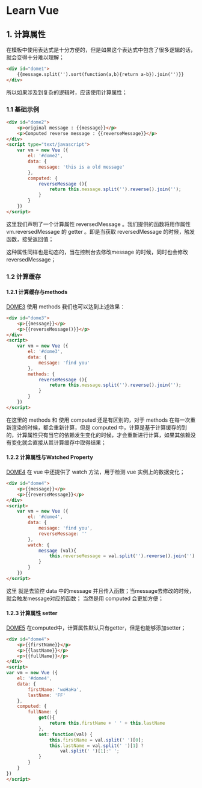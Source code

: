 # Learn Vue

## 1. 计算属性

在模板中使用表达式是十分方便的，但是如果这个表达式中包含了很多逻辑的话，就会变得十分难以理解；

```html
<div id="dome1">
    {{message.split('').sort(function(a,b){return a-b}).join('')}}
</div>
```

所以如果涉及到复杂的逻辑时，应该使用计算属性；

### 1.1 基础示例

```html
<div id="dome2">
    <p>original message : {{message}}</p>
    <p>Computed reverse message : {{reverseMessage}}</p>
</div>
<script type="text/javascript">
    var vm = new Vue ({
        el: '#dome2',
        data: {
            message: 'this is a old message'
        },
        computed: {
            reverseMessage (){
                return this.message.split('').reverse().join('');
            }
        }
    })
</script>
```

这里我们声明了一个计算属性 reversedMessage 。我们提供的函数将用作属性 vm.reversedMessage 的 getter 。即是当获取 reversedMessage 的时候，触发函数，接受返回值；

这种属性同样也是动态的，当在控制台去修改message 的时候，同时也会修改reversedMessage；

### 1.2 计算缓存

#### 1.2.1 计算缓存与methods

[DOME3](./html/dome3.html)
使用 methods 我们也可以达到上述效果：

```html
<div id="dome3">
    <p>{{message}}</p>
    <p>{{reverseMessage()}}</p>
</div>
<script>
    var vm = new Vue ({
        el: '#dome3',
        data: {
            message: 'find you'
        },
        methods: {
            reverseMessage (){
                return this.message.split('').reverse().join('');
            }
        }
    })
</script>
```

在这里的 methods 和 使用 computed 还是有区别的，对于 methods 在每一次重新渲染的时候，都会重新计算，但是 computed 中，计算是基于计算缓存的到的，计算属性只有当它的依赖发生变化的时候，才会重新进行计算，如果其依赖没有变化就会直接从其计算缓存中取得结果；

#### 1.2.2 计算属性与Watched Property

[DOME4](./html/dome4.html)
在 vue 中还提供了 watch 方法，用于检测 vue 实例上的数据变化；

```html
<div id="dome4">
    <p>{{message}}</p>
    <p>{{reverseMessage}}</p>
</div>
<script>
    var vm = new Vue ({
        el: '#dome4',
        data: {
            message: 'find you',
            reverseMessage: ''
        },
        watch: {
            message (val){
                this.reverseMessage = val.split('').reverse().join('')
            }
        }
    })
</script>
```

这里 就是去监控 data 中的message 并且传入函数；当message去修改的时候，就会触发message对应的函数；
当然是用 computed 会更加方便；

#### 1.2.3 计算属性 setter

[DOME5](./html/dome5.html)
在computed中，计算属性默认只有getter，但是也能够添加setter；

```html
<div id="dome4">
    <p>{{firstName}}</p>
    <p>{{lastName}}</p>
    <p>{{fullName}}</p>
</div>
<script>
var vm = new Vue ({
    el: '#dome4',
    data: {
        firstName: 'woHaHa',
        lastName: 'FF'
    },
    computed: {
        fullName: {
            get(){
                return this.firstName + ' ' + this.lastName
            },
            set: function(val) {
                this.firstName = val.split(' ')[0];
                this.lastName = val.split(' ')[1] ?
                    val.split(' ')[1]:' ';
            }
        }
    }
})
</script>
```
